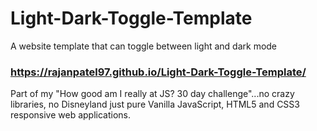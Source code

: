 # Light-Dark-Toggle-Template
A website template that can toggle between light and dark mode

### https://rajanpatel97.github.io/Light-Dark-Toggle-Template/

Part of my "How good am I really at JS? 30 day challenge"...no crazy libraries, no Disneyland just pure Vanilla JavaScript, HTML5 and CSS3 responsive web applications.
